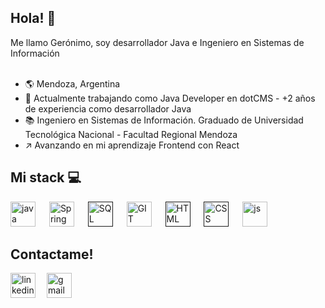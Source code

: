 ## Hola! 👋
Me llamo Gerónimo, soy desarrollador Java e Ingeniero en Sistemas de Información
<br><br>
 - :earth_americas: Mendoza, Argentina 
 - :office:	Actualmente trabajando como Java Developer en dotCMS - +2 años de experiencia como desarrollador Java
 - :books: Ingeniero en Sistemas de Información. Graduado de Universidad Tecnológica Nacional - Facultad Regional Mendoza 
 - :arrow_upper_right: Avanzando en mi aprendizaje Frontend con React


## Mi stack 	💻

[<img src="https://cdn-icons-png.flaticon.com/512/5968/5968282.png" height="40" alt="java" title="Java">](https://www.java.com/es/)
&emsp;
[<img src="https://user-images.githubusercontent.com/71572930/175328732-9dde16f3-a6fb-4140-8b83-f5a7c5c85251.svg" height="40" alt="Spring" title="Spring/Spring Boot">](https://spring.io/projects/spring-boot)
&emsp;
[<img src="https://upload.wikimedia.org/wikipedia/commons/thumb/8/87/Sql_data_base_with_logo.png/800px-Sql_data_base_with_logo.png" height="40" alt="SQL" title="SQL">]() 
&emsp;
[<img src="https://avatars.githubusercontent.com/u/18133?s=280&v=4" height="40" alt="GIT" title="GIT">](https://git-scm.com/)
&emsp;
[<img src="https://cdn-icons-png.flaticon.com/512/888/888859.png" height="40" alt="HTML" title="HTML">]()
&emsp;
[<img src="https://cdn-icons-png.flaticon.com/512/888/888847.png" height="40" alt="CSS" title="CSS">]()
&emsp;
[<img src="https://cdn-icons-png.flaticon.com/512/5968/5968292.png" height="40" alt="js" title="JavaScript">](https://www.javascript.com/)



## Contactame!
[<img src='https://cdn-icons-png.flaticon.com/512/2111/2111499.png' alt='linkedin' height='40'>](https://www.linkedin.com/in/ortizgeronimo26/)
&emsp;[<img src='https://cdn-icons-png.flaticon.com/512/732/732200.png' alt="gmail" height="40">](mailto:geroortizz123@gmail.com)

